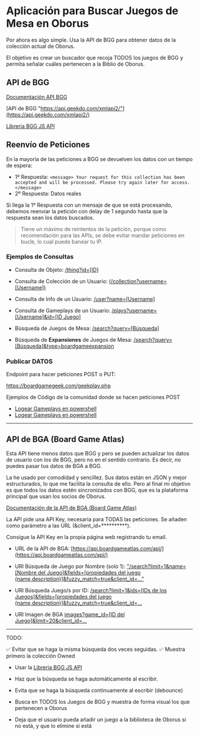 # Aplicación para Buscar Juegos de Mesa en Oborus

Por ahora es algo simple. Usa la API de BGG para obtener datos de la colección actual de Oborus.

El objetivo es crear un buscador que recoja TODOS los juegos de BGG y permita señalar cuáles pertenecen a la Biblio de Oborus.

## API de BGG

[Documentación API BGG](https://boardgamegeek.com/wiki/page/BGG_XML_API2)

[API de BGG "https://api.geekdo.com/xmlapi2/"](https://api.geekdo.com/xmlapi2/)

[Libreria BGG JS API](https://www.npmjs.com/package/@code-bucket/board-game-geek)

## Reenvío de Peticiones

En la mayoría de las peticiones a BGG se devuelven los datos con un tiempo de espera:

- 1º Respuesta: `<message> Your request for this collection has been accepted and will be processed. Please try again later for access. </message>`
- 2º Respuesta: Datos reales

Si llega la 1º Respuesta con un mensaje de que se está procesando, debemos reenviar la petición con delay de 1 segundo hasta que la respuesta sean los datos buscados.

> Tiene un máximo de reintentos de la petición, porque como recomendación para las APIs, se debe evitar mandar peticiones en bucle, lo cual puede banear tu IP.

### Ejemplos de Consultas

- Consulta de Objeto:
  [/thing?id=[ID]](https://api.geekdo.com/xmlapi2/thing?id=110308)

- Consulta de Colección de un Usuario:
  [(/collection?username=[Username])](https://api.geekdo.com/xmlapi2/collection?username=Oborus)

- Consulta de Info de un Usuario:
  [/user?name=[Username]](https://api.geekdo.com/xmlapi2/user?name=Oborus)

- Consulta de Gameplays de un Usuario:
  [/plays?username=[Username]&id=[ID Juego]](https://api.geekdo.com/xmlapi2/plays?username=Oborus&id=110308)

- Búsqueda de Juegos de Mesa:
  [/search?query=[Búsqueda]](https://api.geekdo.com/xmlapi2/search?query=Virus&type=boardgame)

- Búsqueda de **Expansiones** de Juegos de Mesa:
  [/search?query=[Búsqueda]&type=boardgameexpansion](https://api.geekdo.com/xmlapi2/search?query=Virus&type=boardgameexpansion)

### Publicar DATOS

Endpoint para hacer peticiones POST o PUT:

https://boardgamegeek.com/geekplay.php

Ejemplos de Código de la comunidad donde se hacen peticiones POST

- [Logear Gameplays en powershell](https://boardgamegeek.com/thread/2987087/wanting-bulk-upload-played-games)
- [Logear Gameplays en powershell](https://github.com/Kickbut101/BGGPlayUpload/blob/96c6c7dba5738f8ee039e35eeb2531e83263a321/BGGPlayUpload2.2.ps1)

---

## API de BGA (Board Game Atlas)

Esta API tiene menos datos que BGG y pero se pueden actualizar los datos de usuario con los de BGG, pero no en el sentido contrario. Es decir, no puedes pasar tus datos de BGA a BGG.

La he usado por comodidad y sencillez. Sus datos están en JSON y mejor estructurados, lo que me facilita la consulta de ello. Pero al final mi objetivo es que todos los datos estén sincronizados con BGG, que es la plataforma principal que usan los socios de Oborus.

[Documentación de la API de BGA (Board Game Atlas)](https://www.boardgameatlas.com/api/docs)

La API pide una API Key, necesaria para TODAS las peticiones. Se añaden como parámetro a las URL (&client_id=\*\*\*\*\*\*\*\*\*\*).

Consigue la API Key en la propia página web registrando tu email.

- URL de la API de BGA:
  [https://api.boardgameatlas.com/api/](https://api.boardgameatlas.com/api/)

- URI Búsqueda de Juego por Nombre (solo 1):
  ["/search?limit=1&name=[Nombre del Juego]&fields=[propiedades del juego (name,description)]&fuzzy_match=true&client_id=..."](https://api.boardgameatlas.com/api/search?limit=1&name=Catan&fields=name,description&fuzzy_match=true&client_id=WnTK7L9hmX)

- URI Búsqueda Juego/s por ID:
  [/search?limit=1&ids=[IDs de los Juegos]&fields=[propiedades del juego (name,description)]&fuzzy_match=true&client_id=...](https://api.boardgameatlas.com/api/search?limit=1&ids=LvcBJmB8US&fields=name,description&fuzzy_match=true&client_id=JLBr5npPhV)

- URI Imagen de BGA
  [images?game_id=[ID del Juego]&limit=20&client_id=...](https://api.boardgameatlas.com/api/game/images?game_id=LvcBJmB8US&limit=20&client_id=WnTK7L9hmX)

---

TODO:

✅ Evitar que se haga la misma búsqueda dos veces seguidas.
✅ Muestra primero la colección Owned

- Usar la [Libreria BGG JS API](https://www.npmjs.com/package/@code-bucket/board-game-geek)

- Haz que la búsqueda se haga automáticamente al escribir.
- Evita que se haga la búsqueda continuamente al escribir (debounce)
- Busca en TODOS los Juegos de BGG y muestra de forma visual los que pertenecen a Oborus
- Deja que el usuario pueda añadir un juego a la biblioteca de Oborus si no está, y que lo elimine si está
